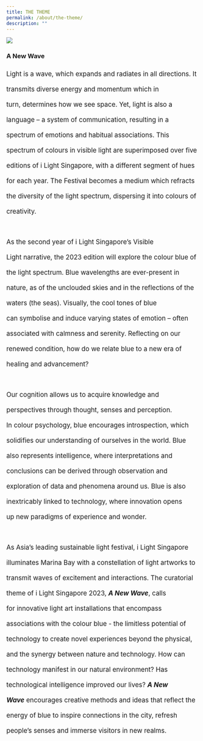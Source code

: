```yaml
---
title: THE THEME
permalink: /about/the-theme/
description: ""
---
```

![](/images/About/202301_iiight%20singapore%20(kv%20landscape%20-%201920px%20x%201080px)-min.jpg)

### A New Wave

<p style="font-size:17px; line-height:40px">Light is a wave, which expands and radiates in all directions. It transmits diverse energy and momentum which in turn,&nbsp;determines how we see space. Yet, light is also a language – a system of communication, resulting in a spectrum of&nbsp;emotions and habitual associations. This spectrum of&nbsp;colours&nbsp;in visible light are superimposed over&nbsp;five editions of&nbsp;i&nbsp;Light&nbsp;Singapore, with a different segment of hues for each year. The Festival becomes a medium which refracts the diversity of&nbsp;the light spectrum, dispersing it into colours of creativity.
<br><br>
As the second year of i Light Singapore’s&nbsp;Visible Light&nbsp;narrative, the 2023 edition will explore the&nbsp;colour&nbsp;blue of the light&nbsp;spectrum. Blue wavelengths are ever-present in nature, as of the unclouded skies and in the reflections of the waters&nbsp;(the seas). Visually, the cool tones of blue can&nbsp;symbolise&nbsp;and induce varying states of emotion – often associated with&nbsp;calmness and serenity. Reflecting on our renewed condition, how do we relate blue to a new era of healing and&nbsp;advancement?
<br><br>
Our cognition allows us to acquire knowledge and perspectives through thought, senses and perception. In&nbsp;colour&nbsp;psychology, blue encourages introspection, which solidifies our understanding of ourselves in the world. Blue also&nbsp;represents intelligence, where interpretations and conclusions can be derived through observation and exploration of&nbsp;data and phenomena around us. Blue is also inextricably linked to technology, where innovation&nbsp;opens up&nbsp;new&nbsp;paradigms of experience and wonder.
<br><br>
As Asia’s leading sustainable light festival, i Light Singapore illuminates Marina Bay with a constellation of light artworks&nbsp;to transmit waves of excitement and interactions. The curatorial theme of i Light Singapore 2023,&nbsp;<b><i>A New Wave</i></b>, calls for&nbsp;innovative light art installations that encompass associations with the&nbsp;colour&nbsp;blue - the limitless potential of technology&nbsp;to create novel experiences beyond the physical, and the synergy between nature and technology. How can technology&nbsp;manifest in our natural environment? Has technological intelligence improved our lives?&nbsp;<b><i>A New Wave</i></b>&nbsp;encourages&nbsp;creative methods and ideas that reflect the energy of blue to inspire connections in the city, refresh people’s senses and&nbsp;immerse visitors in new realms.</p>